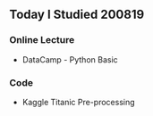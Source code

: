 ## Today I Studied 200819

### Online Lecture
* DataCamp - Python Basic

### Code
* Kaggle Titanic Pre-processing
